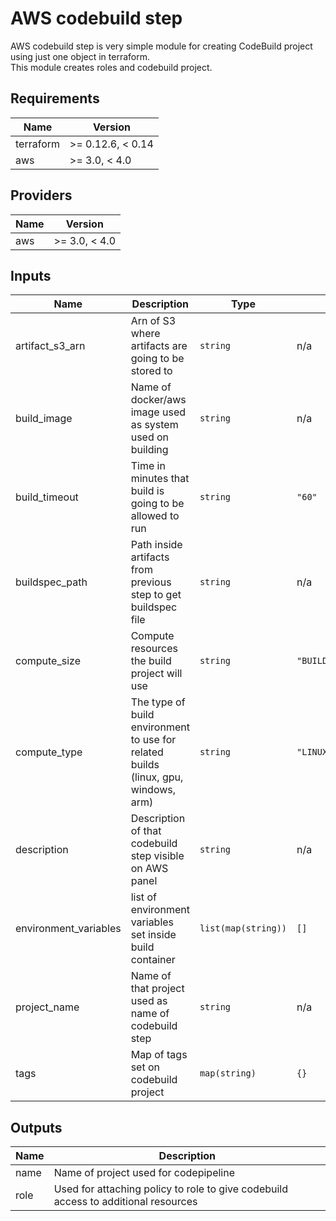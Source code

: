 # AWS codebuild step  
AWS codebuild step is very simple module for creating CodeBuild project using just one object in terraform.  
This module creates roles and codebuild project.

## Requirements

| Name | Version |
|------|---------|
| terraform | >= 0.12.6, < 0.14 |
| aws | >= 3.0, < 4.0 |

## Providers

| Name | Version |
|------|---------|
| aws | >= 3.0, < 4.0 |

## Inputs

| Name | Description | Type | Default | Required |
|------|-------------|------|---------|:--------:|
| artifact\_s3\_arn | Arn of S3 where artifacts are going to be stored to | `string` | n/a | yes |
| build\_image | Name of docker/aws image used as system used on building | `string` | n/a | yes |
| build\_timeout | Time in minutes that build is going to be allowed to run | `string` | `"60"` | no |
| buildspec\_path | Path inside artifacts from previous step to get buildspec file | `string` | n/a | yes |
| compute\_size | Compute resources the build project will use | `string` | `"BUILD_GENERAL1_SMALL"` | no |
| compute\_type | The type of build environment to use for related builds (linux, gpu, windows, arm) | `string` | `"LINUX_CONTAINER"` | no |
| description | Description of that codebuild step visible on AWS panel | `string` | n/a | yes |
| environment\_variables | list of environment variables set inside build container | `list(map(string))` | `[]` | no |
| project\_name | Name of that project used as name of codebuild step | `string` | n/a | yes |
| tags | Map of tags set on codebuild project | `map(string)` | `{}` | no |

## Outputs

| Name | Description |
|------|-------------|
| name | Name of project used for codepipeline |
| role | Used for attaching policy to role to give codebuild access to additional resources |

